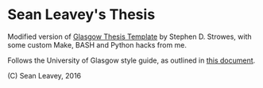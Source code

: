 # Sean Leavey's Thesis

Modified version of [Glasgow Thesis Template](https://github.com/sdstrowes/Glasgow-Thesis-Template) by Stephen D. Strowes, with some custom Make, BASH and Python hacks from me.

Follows the University of Glasgow style guide, as outlined in [this document](http://www.gla.ac.uk/services/library/enlighten/theses/thesispreparationguidelines.pdf).

(C) Sean Leavey, 2016